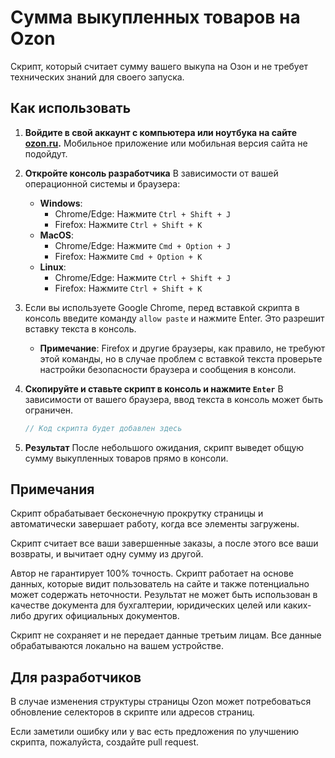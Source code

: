 # Сумма выкупленных товаров на Ozon

Скрипт, который считает сумму вашего выкупа на Озон и не требует технических знаний для своего запуска.

## Как использовать

1. **Войдите в свой аккаунт с компьютера или ноутбука на сайте [ozon.ru](https://www.ozon.ru/).**
   Мобильное приложение или мобильная версия сайта не подойдут.

2. **Откройте консоль разработчика**
   В зависимости от вашей операционной системы и браузера:

    - **Windows**:
        - Chrome/Edge: Нажмите `Ctrl + Shift + J`
        - Firefox: Нажмите `Ctrl + Shift + K`
    - **MacOS**:
        - Chrome/Edge: Нажмите `Cmd + Option + J`
        - Firefox: Нажмите `Cmd + Option + K`
    - **Linux**:
        - Chrome/Edge: Нажмите `Ctrl + Shift + J`
        - Firefox: Нажмите `Ctrl + Shift + K`

3. Если вы используете Google Chrome, перед вставкой скрипта в консоль введите команду `allow paste` и нажмите Enter. Это разрешит вставку текста в консоль.
   - **Примечание**: Firefox и другие браузеры, как правило, не требуют этой команды, но в случае проблем с вставкой текста проверьте настройки безопасности браузера и сообщения в консоли.

4. **Скопируйте и ставьте скрипт в консоль и нажмите `Enter`**
   В зависимости от вашего браузера, ввод текста в консоль может быть ограничен.

    ```javascript
    // Код скрипта будет добавлен здесь
    ```

5. **Результат**
   После небольшого ожидания, скрипт выведет общую сумму выкупленных товаров прямо в консоли.

## Примечания

Скрипт обрабатывает бесконечную прокрутку страницы и автоматически завершает работу, когда все элементы загружены.

Скрипт считает все ваши завершенные заказы, а после этого все ваши возвраты, и вычитает одну сумму из другой.

Автор не гарантирует 100% точность. Скрипт работает на основе данных, которые видит пользователь на сайте и также потенциально может содержать неточности. Результат не может быть использован в качестве документа для бухгалтерии, юридических целей или каких-либо других официальных документов.

Скрипт не сохраняет и не передает данные третьим лицам. Все данные обрабатываются локально на вашем устройстве.

## Для разработчиков

В случае изменения структуры страницы Ozon может потребоваться обновление селекторов в скрипте или адресов страниц.

Если заметили ошибку или у вас есть предложения по улучшению скрипта, пожалуйста, создайте pull request.
